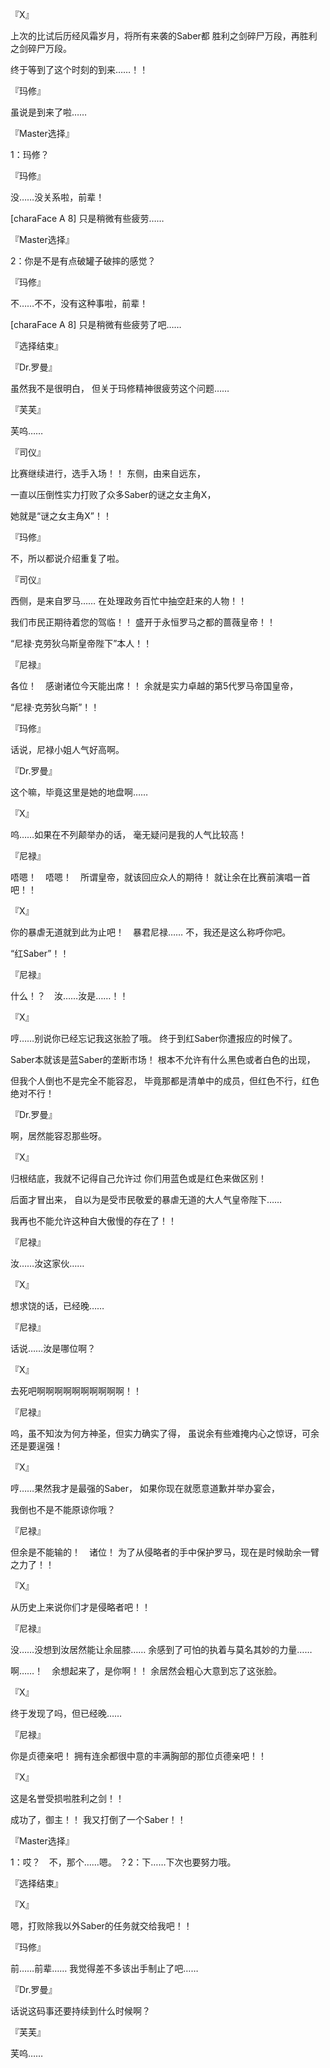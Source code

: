 『X』

上次的比试后历经风霜岁月，将所有来袭的Saber都
胜利之剑碎尸万段，再胜利之剑碎尸万段。

终于等到了这个时刻的到来……！！

『玛修』

虽说是到来了啦……

『Master选择』

1：玛修？

『玛修』

没……没关系啦，前辈！

[charaFace A 8]
只是稍微有些疲劳……

『Master选择』

2：你是不是有点破罐子破摔的感觉？

『玛修』

不……不不，没有这种事啦，前辈！

[charaFace A 8]
只是稍微有些疲劳了吧……

『选择结束』

『Dr.罗曼』

虽然我不是很明白，
但关于玛修精神很疲劳这个问题……

『芙芙』

芙呜……

『司仪』

比赛继续进行，选手入场！！
东侧，由来自远东，

一直以压倒性实力打败了众多Saber的谜之女主角X，

她就是“谜之女主角X”！！

『玛修』

不，所以都说介绍重复了啦。

『司仪』

西侧，是来自罗马……
在处理政务百忙中抽空赶来的人物！！

我们市民正期待着您的驾临！！
盛开于永恒罗马之都的蔷薇皇帝！！

“尼禄·克劳狄乌斯皇帝陛下”本人！！

『尼禄』

各位！　感谢诸位今天能出席！！
余就是实力卓越的第5代罗马帝国皇帝，

“尼禄·克劳狄乌斯”！！

『玛修』

话说，尼禄小姐人气好高啊。

『Dr.罗曼』

这个嘛，毕竟这里是她的地盘啊……

『X』

呜……如果在不列颠举办的话，
毫无疑问是我的人气比较高！

『尼禄』

唔嗯！　唔嗯！　所谓皇帝，就该回应众人的期待！
就让余在比赛前演唱一首吧！！

『X』

你的暴虐无道就到此为止吧！　暴君尼禄……
不，我还是这么称呼你吧。

“红Saber”！！

『尼禄』

什么！？　汝……汝是……！！

『X』

哼……别说你已经忘记我这张脸了哦。
终于到红Saber你遭报应的时候了。

Saber本就该是蓝Saber的垄断市场！
根本不允许有什么黑色或者白色的出现，

但我个人倒也不是完全不能容忍，
毕竟那都是清单中的成员，但红色不行，红色绝对不行！

『Dr.罗曼』

啊，居然能容忍那些呀。

『X』

归根结底，我就不记得自己允许过
你们用蓝色或是红色来做区别！

后面才冒出来，
自以为是受市民敬爱的暴虐无道的大人气皇帝陛下……

我再也不能允许这种自大傲慢的存在了！！

『尼禄』

汝……汝这家伙……

『X』

想求饶的话，已经晚……

『尼禄』

话说……汝是哪位啊？

『X』

去死吧啊啊啊啊啊啊啊啊啊啊！！

『尼禄』

呜，虽不知汝为何方神圣，但实力确实了得，
虽说余有些难掩内心之惊讶，可余还是要逞强！

『X』

哼……果然我才是最强的Saber，
如果你现在就愿意道歉并举办宴会，

我倒也不是不能原谅你哦？

『尼禄』

但余是不能输的！　诸位！
为了从侵略者的手中保护罗马，现在是时候助余一臂之力了！！

『X』

从历史上来说你们才是侵略者吧！！

『尼禄』

没……没想到汝居然能让余屈膝……
余感到了可怕的执着与莫名其妙的力量……

啊……！　余想起来了，是你啊！！
余居然会粗心大意到忘了这张脸。

『X』

终于发现了吗，但已经晚……

『尼禄』

你是贞德亲吧！
拥有连余都很中意的丰满胸部的那位贞德亲吧！！

『X』

这是名誉受损啦胜利之剑！！

成功了，御主！！
我又打倒了一个Saber！！

『Master选择』

1：哎？　不，那个……嗯。
？2：下……下次也要努力哦。

『选择结束』

『X』

嗯，打败除我以外Saber的任务就交给我吧！！

『玛修』

前……前辈……
我觉得差不多该出手制止了吧……

『Dr.罗曼』

话说这码事还要持续到什么时候啊？

『芙芙』

芙呜……

